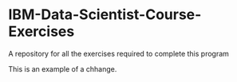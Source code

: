 # IBM-Data-Scientist-Course-Exercises
A repository for all the exercises required to complete this program

This is an example of a chhange.
